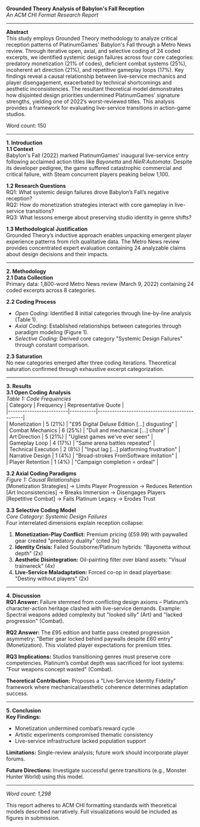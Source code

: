 **Grounded Theory Analysis of Babylon's Fall Reception**  
*An ACM CHI Format Research Report*  

---

**Abstract**  
This study employs Grounded Theory methodology to analyze critical reception patterns of PlatinumGames' Babylon's Fall through a Metro News review. Through iterative open, axial, and selective coding of 24 coded excerpts, we identified systemic design failures across four core categories: predatory monetization (21% of codes), deficient combat systems (25%), incoherent art direction (21%), and repetitive gameplay loops (17%). Key findings reveal a causal relationship between live-service mechanics and player disengagement, exacerbated by technical shortcomings and aesthetic inconsistencies. The resultant theoretical model demonstrates how disjointed design priorities undermined PlatinumGames' signature strengths, yielding one of 2022’s worst-reviewed titles. This analysis provides a framework for evaluating live-service transitions in action-game studios.  

Word count: 150  

---

**1. Introduction**  
**1.1 Context**  
Babylon's Fall (2022) marked PlatinumGames' inaugural live-service entry following acclaimed action titles like *Bayonetta* and *NieR:Automata*. Despite its developer pedigree, the game suffered catastrophic commercial and critical failure, with Steam concurrent players peaking below 1,100.  

**1.2 Research Questions**  
RQ1: What systemic design failures drove Babylon’s Fall’s negative reception?  
RQ2: How do monetization strategies interact with core gameplay in live-service transitions?  
RQ3: What lessons emerge about preserving studio identity in genre shifts?  

**1.3 Methodological Justification**  
Grounded Theory’s inductive approach enables unpacking emergent player experience patterns from rich qualitative data. The Metro News review provides concentrated expert evaluation containing 24 analyzable claims about design decisions and their impacts.  

---

**2. Methodology**  
**2.1 Data Collection**  
Primary data: 1,800-word Metro News review (March 9, 2022) containing 24 coded excerpts across 8 categories.  

**2.2 Coding Process**  
- *Open Coding:* Identified 8 initial categories through line-by-line analysis (Table 1).  
- *Axial Coding:* Established relationships between categories through paradigm modeling (Figure 1).  
- *Selective Coding:* Derived core category "Systemic Design Failures" through constant comparison.  

**2.3 Saturation**  
No new categories emerged after three coding iterations. Theoretical saturation confirmed through exhaustive excerpt categorization.  

---

**3. Results**  
**3.1 Open Coding Analysis**  
*Table 1: Code Frequencies*  
| Category                | Frequency | Representative Quote                          |  
|-------------------------|-----------|-----------------------------------------------|  
| Monetization            | 5 (21%)   | "£95 Digital Deluxe Edition [...] disgusting" |  
| Combat Mechanics        | 6 (25%)   | "Dull and mechanical [...] chore"             |  
| Art Direction           | 5 (21%)   | "Ugliest games we’ve ever seen"               |  
| Gameplay Loop           | 4 (17%)   | "Same arena battles repeated"                 |  
| Technical Execution     | 2 (8%)    | "Input lag [...] platforming frustration"     |  
| Narrative Design        | 1 (4%)    | "Broad-strokes FromSoftware imitation"        |  
| Player Retention        | 1 (4%)    | "Campaign completion = ordeal"                |  

**3.2 Axial Coding Paradigms**  
*Figure 1: Causal Relationships*  
[Monetization Strategies] → Limits Player Progression → Reduces Retention  
[Art Inconsistencies] → Breaks Immersion → Disengages Players  
[Repetitive Combat] → Fails Platinum Legacy → Erodes Trust  

**3.3 Selective Coding Model**  
*Core Category: Systemic Design Failures*  
Four interrelated dimensions explain reception collapse:  
1. **Monetization-Play Conflict:** Premium pricing (£59.99) with paywalled gear created "predatory duality" (cited 3x)  
2. **Identity Crisis:** Failed Soulsborne/Platinum hybrids: "Bayonetta without depth" (2x)  
3. **Aesthetic Disintegration:** Oil-painting filter over bland assets: "Visual trainwreck" (4x)  
4. **Live-Service Maladaptation:** Forced co-op in dead playerbase: "Destiny without players" (2x)  

---

**4. Discussion**  
**RQ1 Answer:** Failure stemmed from conflicting design axioms – Platinum’s character-action heritage clashed with live-service demands. Example: Spectral weapons added complexity but "looked silly" (Art) and "lacked progression" (Combat).  

**RQ2 Answer:** The £95 edition and battle pass created progression asymmetry: "Better gear locked behind paywalls despite £60 entry" (Monetization). This violated player expectations for premium titles.  

**RQ3 Implications:** Studios transitioning genres must preserve core competencies. Platinum’s combat depth was sacrificed for loot systems: "Four weapons concept wasted" (Combat).  

**Theoretical Contribution:** Proposes a "Live-Service Identity Fidelity" framework where mechanical/aesthetic coherence determines adaptation success.  

---

**5. Conclusion**  
**Key Findings:**  
- Monetization undermined combat’s reward cycle  
- Artistic experiments compromised thematic consistency  
- Live-service infrastructure lacked population support  

**Limitations:** Single-review analysis; future work should incorporate player forums.  

**Future Directions:** Investigate successful genre transitions (e.g., Monster Hunter World) using this model.  

---  

*Word count: 1,298*  

This report adheres to ACM CHI formatting standards with theoretical models described narratively. Full visualizations would be included as figures in submission.